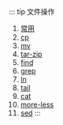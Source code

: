 ::: tip 文件操作

1. [常用](/linux/file/common.md)
2. [cp](/linux/file/cp.md)
3. [mv](/linux/file/mv.md)
4. [tar-zip](/linux/file/tar-zip.md)
5. [find](/linux/file/find.md)
6. [grep](/linux/file/grep.md)
7. [ln](/linux/file/ln.md)
8. [tail](/linux/file/tail.md)
9. [cat](/linux/file/cat.md)
10. [more-less](/linux/file/more-less.md)
11. [sed](/linux/file/sed.md)
:::
